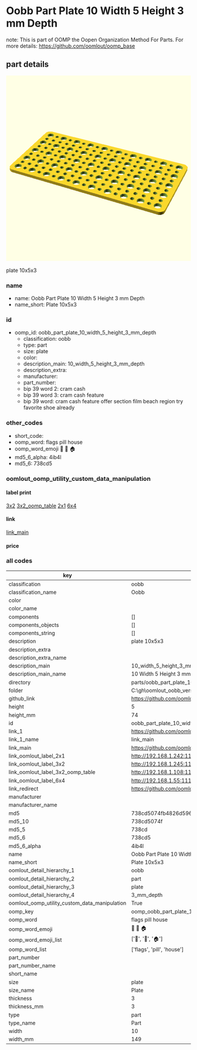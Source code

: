 # Oobb Part Plate 10 Width 5 Height 3 mm Depth  

note: This is part of OOMP the Oopen Organization Method For Parts. For more details: https://github.com/oomlout/oomp_base

##  part details
  

[![](3dpr.png)](3dpr.png)

plate 10x5x3



### name
* name: Oobb Part Plate 10 Width 5 Height 3 mm Depth
* name_short: Plate 10x5x3 
### id
* oomp_id: oobb_part_plate_10_width_5_height_3_mm_depth
  * classification: oobb
  * type: part
  * size: plate
  * color: 
  * description_main: 10_width_5_height_3_mm_depth
  * description_extra: 
  * manufacturer: 
  * part_number: 
  * bip 39 word 2: cram cash
  * bip 39 word 3: cram cash feature
  * bip 39 word: cram cash feature offer section film beach region try favorite shoe already

### other_codes
* short_code: 
* oomp_word: flags pill house
* oomp_word_emoji :flags: :pill: :house:
* md5_6_alpha: 4ib4l
* md5_6: 738cd5






### oomlout_oomp_utility_custom_data_manipulation
#### label print
[3x2](http://192.168.1.245:1112/?label=oomp%204ib4l)
[3x2_oomp_table](http://192.168.1.108:1112/?label=oomp%204ib4l)
[2x1](http://192.168.1.242:1112/?label=oomp%204ib4l)
[6x4](http://192.168.1.55:1112/?label=oomp%204ib4l)    

#### link

[link_main](https://github.com/oomlout/oomlout_oobb_version_4_generated_parts/tree/main/navigation_oomp/oobb/part/plate/10_width_5_height_3_mm_depth/part)                              

#### price







### all codes 
| key | value |  
| --- | --- |  
| classification | oobb |  
| classification_name | Oobb |  
| color |  |  
| color_name |  |  
| components | [] |  
| components_objects | [] |  
| components_string | [] |  
| description | plate 10x5x3 |  
| description_extra |  |  
| description_extra_name |  |  
| description_main | 10_width_5_height_3_mm_depth |  
| description_main_name | 10 Width 5 Height 3 mm Depth |  
| directory | parts/oobb_part_plate_10_width_5_height_3_mm_depth |  
| folder | C:\gh\oomlout_oobb_version_4_generated_parts\parts\oobb_part_plate_10_width_5_height_3_mm_depth |  
| github_link | https://github.com/oomlout/oomlout_oomp_part_src/tree/main/parts/oobb_part_plate_10_width_5_height_3_mm_depth |  
| height | 5 |  
| height_mm | 74 |  
| id | oobb_part_plate_10_width_5_height_3_mm_depth |  
| link_1 | https://github.com/oomlout/oomlout_oobb_version_4_generated_parts/tree/main/navigation_oomp/oobb/part/plate/10_width_5_height_3_mm_depth/part |  
| link_1_name | link_main |  
| link_main | https://github.com/oomlout/oomlout_oobb_version_4_generated_parts/tree/main/navigation_oomp/oobb/part/plate/10_width_5_height_3_mm_depth/part |  
| link_oomlout_label_2x1 | http://192.168.1.242:1112/?label=oomp%204ib4l |  
| link_oomlout_label_3x2 | http://192.168.1.245:1112/?label=oomp%204ib4l |  
| link_oomlout_label_3x2_oomp_table | http://192.168.1.108:1112/?label=oomp%204ib4l |  
| link_oomlout_label_6x4 | http://192.168.1.55:1112/?label=oomp%204ib4l |  
| link_redirect | https://github.com/oomlout/oomlout_oobb_version_4_generated_parts/tree/main/parts/oobb_plate_10_05_03 |  
| manufacturer |  |  
| manufacturer_name |  |  
| md5 | 738cd5074fb4826d59615996a848d191 |  
| md5_10 | 738cd5074f |  
| md5_5 | 738cd |  
| md5_6 | 738cd5 |  
| md5_6_alpha | 4ib4l |  
| name | Oobb Part Plate 10 Width 5 Height 3 mm Depth |  
| name_short | Plate 10x5x3  |  
| oomlout_detail_hierarchy_1 | oobb |  
| oomlout_detail_hierarchy_2 | part |  
| oomlout_detail_hierarchy_3 | plate |  
| oomlout_detail_hierarchy_4 | 3_mm_depth |  
| oomlout_oomp_utility_custom_data_manipulation | True |  
| oomp_key | oomp_oobb_part_plate_10_width_5_height_3_mm_depth |  
| oomp_word | flags pill house |  
| oomp_word_emoji | :flags: :pill: :house: |  
| oomp_word_emoji_list | [':flags:', ':pill:', ':house:'] |  
| oomp_word_list | ['flags', 'pill', 'house'] |  
| part_number |  |  
| part_number_name |  |  
| short_name |  |  
| size | plate |  
| size_name | Plate |  
| thickness | 3 |  
| thickness_mm | 3 |  
| type | part |  
| type_name | Part |  
| width | 10 |  
| width_mm | 149 |  
